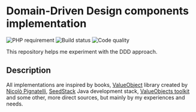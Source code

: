 # Domain-Driven Design components implementation
![PHP requirement](https://img.shields.io/badge/PHP-^7.2-blue.svg?logo=php&style=for-the-badge)
![Build status](https://img.shields.io/travis/andrzejkupczyk/ddd-building-blocks/master?logo=travis&style=for-the-badge)
![Code quality](https://img.shields.io/scrutinizer/quality/g/andrzejkupczyk/ddd-building-blocks?logo=scrutinizer&style=for-the-badge)

This repository helps me experiment with the DDD approach.

## Description
All implementations are inspired by books, [ValueObject](https://github.com/andrzejkupczyk/valueobjects) library created by [Nicolò Pignatelli](https://github.com/nicolopignatelli), 
[SeedStack](http://seedstack.org) Java development stack, [ValueObjects toolkit](https://github.com/barryosull/valueobjects)
 and some other, more direct sources, but mainly by my experiences and needs.
